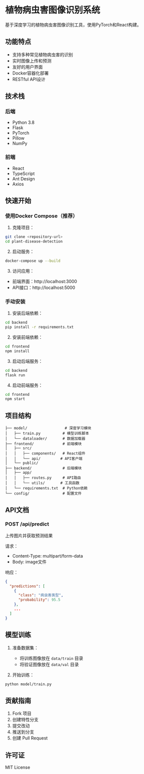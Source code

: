# 植物病虫害图像识别系统

基于深度学习的植物病虫害图像识别工具，使用PyTorch和React构建。

## 功能特点

- 支持多种常见植物病虫害的识别
- 实时图像上传和预测
- 友好的用户界面
- Docker容器化部署
- RESTful API设计

## 技术栈

### 后端
- Python 3.8
- Flask
- PyTorch
- Pillow
- NumPy

### 前端
- React
- TypeScript
- Ant Design
- Axios

## 快速开始

### 使用Docker Compose（推荐）

1. 克隆项目：
```bash
git clone <repository-url>
cd plant-disease-detection
```

2. 启动服务：
```bash
docker-compose up --build
```

3. 访问应用：
- 前端界面：http://localhost:3000
- API接口：http://localhost:5000

### 手动安装

1. 安装后端依赖：
```bash
cd backend
pip install -r requirements.txt
```

2. 安装前端依赖：
```bash
cd frontend
npm install
```

3. 启动后端服务：
```bash
cd backend
flask run
```

4. 启动前端服务：
```bash
cd frontend
npm start
```

## 项目结构

```
├── model/                 # 深度学习模块
│   ├── train.py          # 模型训练脚本
│   └── dataloader/       # 数据加载器
├── frontend/             # 前端模块
│   ├── src/
│   │   ├── components/   # React组件
│   │   └── api/         # API客户端
│   └── public/
├── backend/              # 后端模块
│   ├── app/             
│   │   ├── routes.py     # API路由
│   │   └── utils/       # 工具函数
│   └── requirements.txt  # Python依赖
└── config/               # 配置文件
```

## API文档

### POST /api/predict
上传图片并获取预测结果

请求：
- Content-Type: multipart/form-data
- Body: image文件

响应：
```json
{
  "predictions": [
    {
      "class": "病虫害类型",
      "probability": 95.5
    },
    ...
  ]
}
```

## 模型训练

1. 准备数据集：
   - 将训练图像放在 `data/train` 目录
   - 将验证图像放在 `data/val` 目录

2. 开始训练：
```bash
python model/train.py
```

## 贡献指南

1. Fork 项目
2. 创建特性分支
3. 提交改动
4. 推送到分支
5. 创建 Pull Request

## 许可证

MIT License 